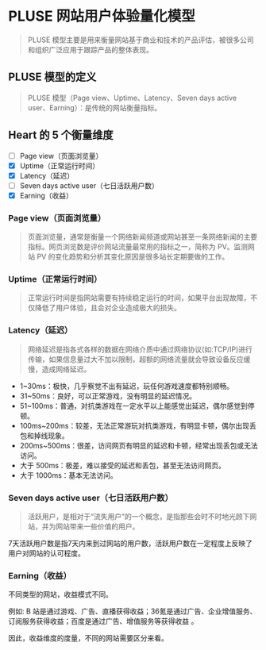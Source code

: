 
# PLUSE 网站用户体验量化模型

> PLUSE 模型主要是用来衡量网站基于商业和技术的产品评估，被很多公司和组织广泛应用于跟踪产品的整体表现。

## PLUSE 模型的定义

> PLUSE 模型（Page view、Uptime、Latency、Seven days active user、Earning）：是传统的网站衡量指标。

## Heart 的 5 个衡量维度
  - [ ] Page view（页面浏览量）
  - [x] Uptime（正常运行时间）
  - [x] Latency（延迟）
  - [ ] Seven days active user（七日活跃用户数）
  - [x] Earning（收益）

### Page view（页面浏览量）

> 页面浏览量，通常是衡量一个网络新闻频道或网站甚至一条网络新闻的主要指标。网页浏览数是评价网站流量最常用的指标之一，简称为 PV。监测网站 PV 的变化趋势和分析其变化原因是很多站长定期要做的工作。

### Uptime（正常运行时间）

> 正常运行时间是指网站需要有持续稳定运行的时间，如果平台出现故障，不仅降低了用户体验，且会对企业造成极大的损失。
 
### Latency（延迟）

> 网络延迟是指各式各样的数据在网络介质中通过网络协议(如:TCP/IP)进行传输，如果信息量过大不加以限制，超额的网络流量就会导致设备反应缓慢，造成网络延迟。

 - 1~30ms：极快，几乎察觉不出有延迟，玩任何游戏速度都特别顺畅。
 - 31~50ms：良好，可以正常游戏，没有明显的延迟情况。
 - 51~100ms：普通，对抗类游戏在一定水平以上能感觉出延迟，偶尔感觉到停顿。
 - 100ms~200ms：较差，无法正常游玩对抗类游戏，有明显卡顿，偶尔出现丢包和掉线现象。
 - 200ms~500ms：很差，访问网页有明显的延迟和卡顿，经常出现丢包或无法访问。
 - 大于 500ms：极差，难以接受的延迟和丢包，甚至无法访问网页。
 - 大于 1000ms：基本无法访问。
 
### Seven days active user（七日活跃用户数）

> 活跃用户，是相对于“流失用户”的一个概念，是指那些会时不时地光顾下网站，并为网站带来一些价值的用户。

7天活跃用户数是指7天内来到过网站的用户数，活跃用户数在一定程度上反映了用户对网站的认可程度。

### Earning（收益）

不同类型的网站，收益模式不同。

例如: B 站是通过游戏、广告、直播获得收益；36氪是通过广告、企业增值服务、订阅服务获得收益；百度是通过广告、增值服务等获得收益 。

因此，收益维度的度量，不同的网站需要区分来看。

